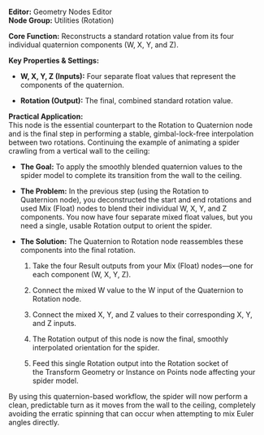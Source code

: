 **Editor:** Geometry Nodes Editor  
**Node Group:** Utilities (Rotation)

**Core Function:** Reconstructs a standard rotation value from its four individual quaternion components (W, X, Y, and Z).

**Key Properties & Settings:**

- **W, X, Y, Z (Inputs):** Four separate float values that represent the components of the quaternion.
    
- **Rotation (Output):** The final, combined standard rotation value.
    

**Practical Application:**  
This node is the essential counterpart to the Rotation to Quaternion node and is the final step in performing a stable, gimbal-lock-free interpolation between two rotations. Continuing the example of animating a spider crawling from a vertical wall to the ceiling:

- **The Goal:** To apply the smoothly blended quaternion values to the spider model to complete its transition from the wall to the ceiling.
    
- **The Problem:** In the previous step (using the Rotation to Quaternion node), you deconstructed the start and end rotations and used Mix (Float) nodes to blend their individual W, X, Y, and Z components. You now have four separate mixed float values, but you need a single, usable Rotation output to orient the spider.
    
- **The Solution:** The Quaternion to Rotation node reassembles these components into the final rotation.
    
    1. Take the four Result outputs from your Mix (Float) nodes—one for each component (W, X, Y, Z).
        
    2. Connect the mixed W value to the W input of the Quaternion to Rotation node.
        
    3. Connect the mixed X, Y, and Z values to their corresponding X, Y, and Z inputs.
        
    4. The Rotation output of this node is now the final, smoothly interpolated orientation for the spider.
        
    5. Feed this single Rotation output into the Rotation socket of the Transform Geometry or Instance on Points node affecting your spider model.
        

By using this quaternion-based workflow, the spider will now perform a clean, predictable turn as it moves from the wall to the ceiling, completely avoiding the erratic spinning that can occur when attempting to mix Euler angles directly.